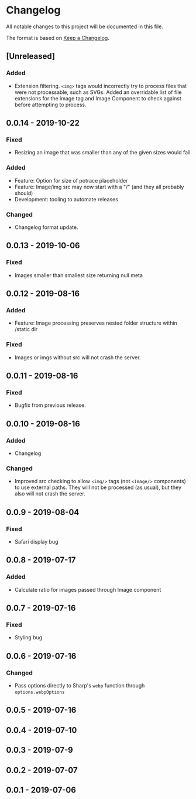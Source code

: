 # Changelog
All notable changes to this project will be documented in this file.

The format is based on [Keep a Changelog](https://keepachangelog.com/en/1.0.0/).

## [Unreleased]
### Added
- Extension filtering. `<img>` tags would incorrectly try to process files that
  were not processable, such as SVGs. Added an overridable list of file
  extensions for the image tag and Image Component to check against before
  attempting to process.

## 0.0.14 - 2019-10-22
### Fixed
- Resizing an image that was smaller than any of the given sizes would fail
### Added
- Feature: Option for size of potrace placeholder
- Feature: Image/img src may now start with a "/" (and they all probably should)
- Development: tooling to automate releases
### Changed
- Changelog format update.


## 0.0.13 - 2019-10-06
### Fixed
- Images smaller than smallest size returning null meta

## 0.0.12 - 2019-08-16
### Added
- Feature: Image processing preserves nested folder structure within /static dir
### Fixed
- Images or imgs without src will not crash the server.


## 0.0.11 - 2019-08-16
### Fixed
- Bugfix from previous release.



## 0.0.10 - 2019-08-16
### Added
- Changelog
### Changed
- Improved src checking to allow `<img/>` tags (not `<Image/>` components) to
  use external paths. They will not be processed (as usual), but they also will
  not crash the server.



## 0.0.9 - 2019-08-04
### Fixed
- Safari display bug



## 0.0.8 - 2019-07-17
### Added
- Calculate ratio for images passed through Image component


## 0.0.7 - 2019-07-16
### Fixed
- Styling bug



## 0.0.6 - 2019-07-16
### Changed
- Pass options directly to Sharp's `webp` function through `options.webpOptions`



## 0.0.5 - 2019-07-16



## 0.0.4 - 2019-07-10



## 0.0.3 - 2019-07-9



## 0.0.2 - 2019-07-07



## 0.0.1 - 2019-07-06

